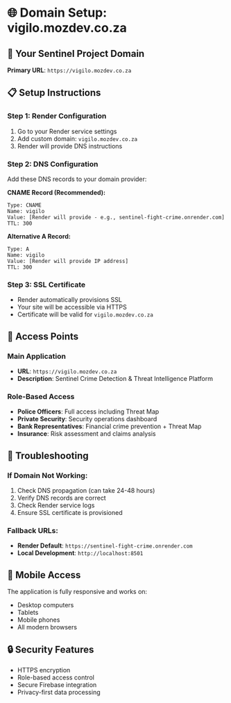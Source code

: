 # 🌐 Domain Setup: vigilo.mozdev.co.za

## 🎯 **Your Sentinel Project Domain**

**Primary URL**: `https://vigilo.mozdev.co.za`

## 📋 **Setup Instructions**

### **Step 1: Render Configuration**
1. Go to your Render service settings
2. Add custom domain: `vigilo.mozdev.co.za`
3. Render will provide DNS instructions

### **Step 2: DNS Configuration**
Add these DNS records to your domain provider:

**CNAME Record (Recommended):**
```
Type: CNAME
Name: vigilo
Value: [Render will provide - e.g., sentinel-fight-crime.onrender.com]
TTL: 300
```

**Alternative A Record:**
```
Type: A
Name: vigilo
Value: [Render will provide IP address]
TTL: 300
```

### **Step 3: SSL Certificate**
- Render automatically provisions SSL
- Your site will be accessible via HTTPS
- Certificate will be valid for `vigilo.mozdev.co.za`

## 🚀 **Access Points**

### **Main Application**
- **URL**: `https://vigilo.mozdev.co.za`
- **Description**: Sentinel Crime Detection & Threat Intelligence Platform

### **Role-Based Access**
- **Police Officers**: Full access including Threat Map
- **Private Security**: Security operations dashboard
- **Bank Representatives**: Financial crime prevention + Threat Map
- **Insurance**: Risk assessment and claims analysis

## 🔧 **Troubleshooting**

### **If Domain Not Working:**
1. Check DNS propagation (can take 24-48 hours)
2. Verify DNS records are correct
3. Check Render service logs
4. Ensure SSL certificate is provisioned

### **Fallback URLs:**
- **Render Default**: `https://sentinel-fight-crime.onrender.com`
- **Local Development**: `http://localhost:8501`

## 📱 **Mobile Access**
The application is fully responsive and works on:
- Desktop computers
- Tablets
- Mobile phones
- All modern browsers

## 🔒 **Security Features**
- HTTPS encryption
- Role-based access control
- Secure Firebase integration
- Privacy-first data processing
